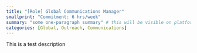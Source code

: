 ```yaml
---
title: "[Role] Global Communications Manager"
smallprint: "Commitment: 6 hrs/week"
summary: "some one-paragraph summary" # this will be visible on platforms like LinkedIn when sharing
categories: [Global, Outreach, Communications]
---
```


This is a test description